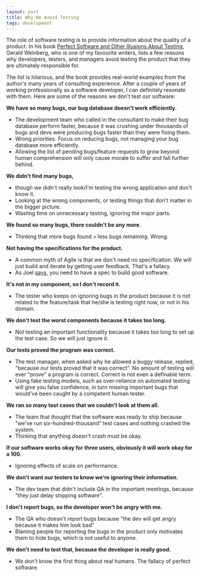 ```yaml
---
layout: post
title: Why We Avoid Testing
tags: development
---
```



The role of software testing is to provide information about the quality of a product. In his book [Perfect Software and Other Illusions About Testing](https://www.amazon.ca/Perfect-Software-Other-Illusions-Testing-ebook/dp/B004J4VVE2/ref=sr_1_1?crid=3OAVAP1F1UEBH&dchild=1&keywords=perfect+software+and+other+illusions+about+testing&qid=1593398593&sprefix=perfect+softwar%2Caps%2C213&sr=8-1), Gerald Weinberg, who is one of my favourite writers, lists a few reasons why developers, testers, and managers avoid testing the product that they are ultimately responsible for. 

The list is hilarious, and the book provides real-world examples from the author's many years of consulting experience. After a couple of years of working professionally as a software developer, I can definitely resonate with them. Here are some of the reasons we don't test our software:

**We have so many bugs, our bug database doesn't work efficiently.**

- The development team who called in the consultant to make their bug database perform faster, because it was crushing under thousands of bugs and devs were producing bugs faster than they were fixing them. 
- Wrong priorities. Focus on reducing bugs, not managing your bug database more efficiently. 
- Allowing the list of pending bugs/feature requests to grow beyond human comprehension will only cause morale to suffer and fall further behind. 

**We didn't find many bugs,** 

- though we didn't really look/I'm testing the wrong application and don't know it.
- Looking at the wrong components, or testing things that don't matter in the bigger picture. 
- Wasting time on unnecessary testing, ignoring the major parts. 

**We found so many bugs, there couldn't be any more.**

- Thinking that more bugs found = less bugs remaining. Wrong. 

**Not having the specifications for the product.** 

- A common myth of Agile is that we don't need no specification. We will just build and iterate by getting user feedback. That's a fallacy. 
- As Joel [says](https://www.joelonsoftware.com/2000/10/02/painless-functional-specifications-part-1-why-bother/), you need to have a spec to build good software. 

**It's not in my component, so I don't record it.**

- The tester who keeps on ignoring bugs in the product because it is not related to the feature/task that he/she is testing right now, or not in his domain. 

**We don't test the worst components because it takes too long.**

- Not testing an important functionality because it takes too long to set up the test case. So we will just ignore it. 

**Our tests proved the program was correct.**

- The test manager, when asked why he allowed a buggy release, replied, "because our tests proved that it was correct". No amount of testing will ever "prove" a program is correct. Correct is not even a definable term. 
- Using fake testing models, such as over-reliance on automated testing will give you false confidence, in turn missing important bugs that would've been caught by a competent human tester. 

**We ran so many test cases that we couldn't look at them all.**

- The team that thought that the software was ready to ship because "we've run six-hundred-thousand" test cases and nothing crashed the system. 
- Thinking that anything doesn't crash must be okay. 

**If our software works okay for three users, obviously it will work okay for a 100.**

- Ignoring effects of scale on performance. 

**We don't want our testers to know we're ignoring their information.**

- The dev team that didn't include QA in the important meetings, because "they just delay shipping software". 

**I don't report bugs, so the developer won't be angry with me.**

- The QA who doesn't report bugs because "the dev will get angry because it makes him look bad"
- Blaming people for reporting the bugs in the product only motivates them to hide bugs, which is not useful to anyone. 

**We don't need to test that, because the developer is really good.**

- We don't know the first thing about real humans. The fallacy of perfect software.